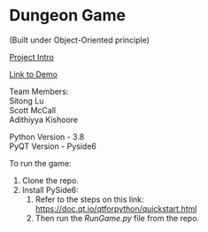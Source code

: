 # Dungeon Game 

(Built under Object-Oriented principle)

[Project Intro](https://github.com/addzy94/ooad-project-game/blob/master/Project%207.pdf)

[Link to Demo](https://drive.google.com/file/d/1pUlaC-z9wJE8GCpSlfkP2MKJSoyO0tnB/view?usp=sharing)

Team Members:<br />
Sitong Lu<br />
Scott McCall<br />
Adithiyya Kishoore<br />

Python Version - 3.8<br />
PyQT Version - Pyside6<br />

To run the game:<br />

1) Clone the repo.
2) Install PySide6:
   1) Refer to the steps on this link: https://doc.qt.io/qtforpython/quickstart.html
   2) Then run the _RunGame.py_ file from the repo.
   
